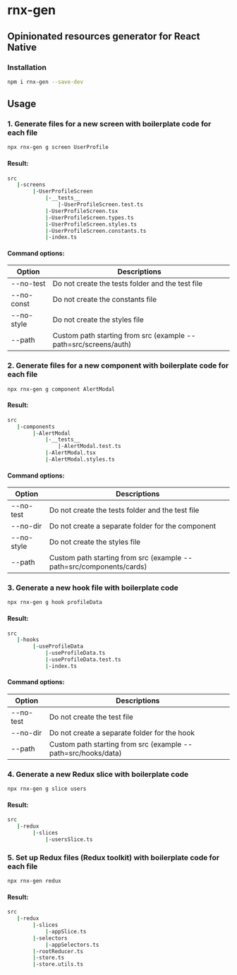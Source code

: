 # rnx-gen

## Opinionated resources generator for React Native

### Installation

```bash
npm i rnx-gen --save-dev
```

## Usage

### 1. Generate files for a new screen with boilerplate code for each file

```bash
npx rnx-gen g screen UserProfile
```

#### Result:

```bash
src
   |-screens
        |-UserProfileScreen
            |-__tests__
                |-UserProfileScreen.test.ts
            |-UserProfileScreen.tsx
            |-UserProfileScreen.types.ts
            |-UserProfileScreen.styles.ts
            |-UserProfileScreen.constants.ts
            |-index.ts
```

#### Command options:

| Option     | Descriptions                                                    |
| ---------- | --------------------------------------------------------------- |
| --no-test  | Do not create the tests folder and the test file                |
| --no-const | Do not create the constants file                                |
| --no-style | Do not create the styles file                                   |
| --path     | Custom path starting from src (example --path=src/screens/auth) |

### 2. Generate files for a new component with boilerplate code for each file

```bash
npx rnx-gen g component AlertModal
```

#### Result:

```bash
src
   |-components
        |-AlertModal
            |-__tests__
                |-AlertModal.test.ts
            |-AlertModal.tsx
            |-AlertModal.styles.ts
```

#### Command options:

| Option     | Descriptions                                                        |
| ---------- | ------------------------------------------------------------------- |
| --no-test  | Do not create the tests folder and the test file                    |
| --no-dir   | Do not create a separate folder for the component                   |
| --no-style | Do not create the styles file                                       |
| --path     | Custom path starting from src (example --path=src/components/cards) |

### 3. Generate a new hook file with boilerplate code

```bash
npx rnx-gen g hook profileData
```

#### Result:

```bash
src
   |-hooks
        |-useProfileData
            |-useProfileData.ts
            |-useProfileData.test.ts
            |-index.ts
```

#### Command options:

| Option    | Descriptions                                                  |
| --------- | ------------------------------------------------------------- |
| --no-test | Do not create the test file                                   |
| --no-dir  | Do not create a separate folder for the hook                  |
| --path    | Custom path starting from src (example --path=src/hooks/data) |

### 4. Generate a new Redux slice with boilerplate code

```bash
npx rnx-gen g slice users
```

#### Result:

```bash
src
   |-redux
        |-slices
            |-usersSlice.ts
```

### 5. Set up Redux files (Redux toolkit) with boilerplate code for each file

```bash
npx rnx-gen redux
```

#### Result:

```bash
src
   |-redux
        |-slices
            |-appSlice.ts
        |-selectors
            |-appSelectors.ts
        |-rootReducer.ts
        |-store.ts
        |-store.utils.ts
```
